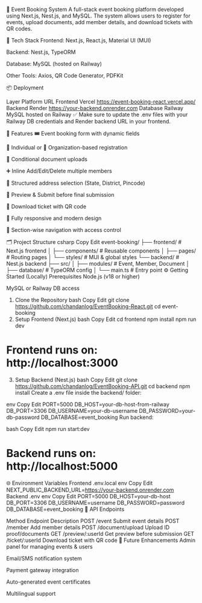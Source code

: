 
🎫 Event Booking System
A full-stack event booking platform developed using Next.js, Nest.js, and MySQL. The system allows users to register for events, upload documents, add member details, and download tickets with QR codes.

🚀 Tech Stack
Frontend: Next.js, React.js, Material UI (MUI)

Backend: Nest.js, TypeORM

Database: MySQL (hosted on Railway)

Other Tools: Axios, QR Code Generator, PDFKit

📦 Deployment

Layer	Platform	URL
Frontend	Vercel	https://event-booking-react.vercel.app/
Backend	Render	https://your-backend.onrender.com
Database	Railway	MySQL hosted on Railway
✅ Make sure to update the .env files with your Railway DB credentials and Render backend URL in your frontend.

📌 Features
🎟️ Event booking form with dynamic fields

🧍 Individual or 🏢 Organization-based registration

📁 Conditional document uploads

➕ Inline Add/Edit/Delete multiple members

📍 Structured address selection (State, District, Pincode)

👀 Preview & Submit before final submission

🧾 Download ticket with QR code

📱 Fully responsive and modern design

🔐 Section-wise navigation with access control

🗂️ Project Structure
csharp
Copy
Edit
event-booking/
├── frontend/  # Next.js frontend
│   ├── components/  # Reusable components
│   ├── pages/  # Routing pages
│   └── styles/  # MUI & global styles
└── backend/  # Nest.js backend
    ├── src/
    │   ├── modules/  # Event, Member, Document
    │   ├── database/  # TypeORM config
    │   └── main.ts  # Entry point
⚙️ Getting Started (Locally)
Prerequisites
Node.js (v18 or higher)

MySQL or Railway DB access

1. Clone the Repository
bash
Copy
Edit
git clone https://github.com/chandanlog/EventBooking-React.git
cd event-booking
2. Setup Frontend (Next.js)
bash
Copy
Edit
cd frontend
npm install
npm run dev
# Frontend runs on: http://localhost:3000
3. Setup Backend (Nest.js)
bash
Copy
Edit
git clone https://github.com/chandanlog/EventBooking-API.git
cd backend
npm install
Create a .env file inside the backend/ folder:

env
Copy
Edit
PORT=5000
DB_HOST=your-db-host-from-railway
DB_PORT=3306
DB_USERNAME=your-db-username
DB_PASSWORD=your-db-password
DB_DATABASE=event_booking
Run backend:

bash
Copy
Edit
npm run start:dev
# Backend runs on: http://localhost:5000
🌐 Environment Variables
Frontend .env.local
env
Copy
Edit
NEXT_PUBLIC_BACKEND_URL=https://your-backend.onrender.com
Backend .env
env
Copy
Edit
PORT=5000
DB_HOST=your-db-host
DB_PORT=3306
DB_USERNAME=username
DB_PASSWORD=password
DB_DATABASE=event_booking
🔌 API Endpoints

Method	Endpoint	Description
POST	/event	Submit event details
POST	/member	Add member details
POST	/document/upload	Upload ID proof/documents
GET	/preview/:userId	Get preview before submission
GET	/ticket/:userId	Download ticket with QR code
🧠 Future Enhancements
Admin panel for managing events & users

Email/SMS notification system

Payment gateway integration

Auto-generated event certificates

Multilingual support
